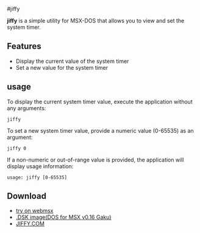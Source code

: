 #jiffy

**jiffy** is a simple utility for MSX-DOS that allows you to view and set the system timer.

## Features

- Display the current value of the system timer
- Set a new value for the system timer

## usage

To display the current system timer value, execute the application without any arguments:

```batchfile
jiffy
```

To set a new system timer value, provide a numeric value (0-65535) as an argument:

```batchfile
jiffy 0
```

If a non-numeric or out-of-range value is provided, the application will display usage information:

```batchfile
usage: jiffy [0-65535]
```

## Download
- [try on webmsx](https://webmsx.org/?MACHINE=MSXTRJ&DISKA_URL=https://raw.githubusercontent.com/renatus-xxxx/jiffy/main/bin/JIFFY.DSK&FAST_BOOT)
- [.DSK image(DOS for MSX v0.16 Gaku)](https://raw.githubusercontent.com/renatus-xxxx/jiffy/main/bin/JIFFY.DSK)
- [JIFFY.COM](https://raw.githubusercontent.com/renatus-xxxx/jiffy/main/bin/JIFFY.COM)